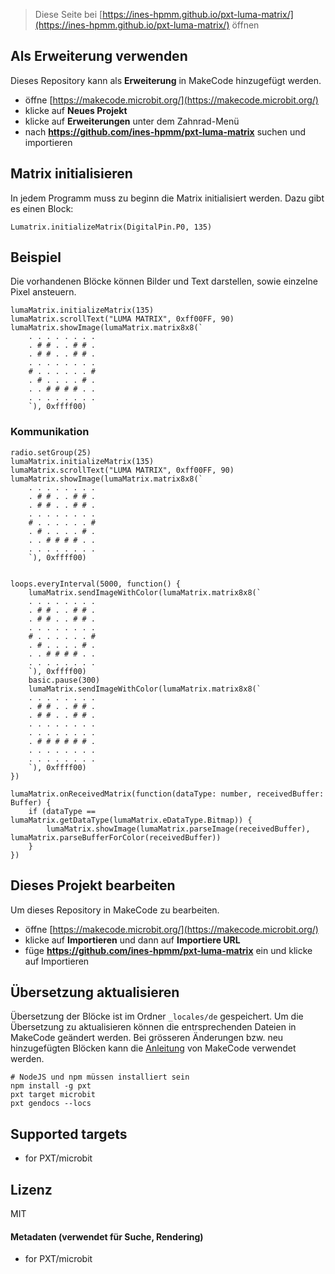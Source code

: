 
> Diese Seite bei [https://ines-hpmm.github.io/pxt-luma-matrix/](https://ines-hpmm.github.io/pxt-luma-matrix/) öffnen

## Als Erweiterung verwenden

Dieses Repository kann als **Erweiterung** in MakeCode hinzugefügt werden.

* öffne [https://makecode.microbit.org/](https://makecode.microbit.org/)
* klicke auf **Neues Projekt**
* klicke auf **Erweiterungen** unter dem Zahnrad-Menü
* nach **https://github.com/ines-hpmm/pxt-luma-matrix** suchen und importieren

## Matrix initialisieren
In jedem Programm muss zu beginn die Matrix initialisiert werden. Dazu gibt es einen Block:
```blocks
Lumatrix.initializeMatrix(DigitalPin.P0, 135)
```

## Beispiel
Die vorhandenen Blöcke können Bilder und Text darstellen, sowie einzelne Pixel ansteuern.
```blocks
lumaMatrix.initializeMatrix(135)
lumaMatrix.scrollText("LUMA MATRIX", 0xff00FF, 90)
lumaMatrix.showImage(lumaMatrix.matrix8x8(`
    . . . . . . . .
    . # # . . # # .
    . # # . . # # .
    . . . . . . . .
    # . . . . . . #
    . # . . . . # .
    . . # # # # . .
    . . . . . . . .
    `), 0xffff00)
```

### Kommunikation
```blocks
radio.setGroup(25)
lumaMatrix.initializeMatrix(135)
lumaMatrix.scrollText("LUMA MATRIX", 0xff00FF, 90)
lumaMatrix.showImage(lumaMatrix.matrix8x8(`
    . . . . . . . .
    . # # . . # # .
    . # # . . # # .
    . . . . . . . .
    # . . . . . . #
    . # . . . . # .
    . . # # # # . .
    . . . . . . . .
    `), 0xffff00)


loops.everyInterval(5000, function() {
    lumaMatrix.sendImageWithColor(lumaMatrix.matrix8x8(`
    . . . . . . . .
    . # # . . # # .
    . # # . . # # .
    . . . . . . . .
    # . . . . . . #
    . # . . . . # .
    . . # # # # . .
    . . . . . . . .
    `), 0xffff00)
    basic.pause(300)
    lumaMatrix.sendImageWithColor(lumaMatrix.matrix8x8(`
    . . . . . . . .
    . # # . . # # .
    . # # . . # # .
    . . . . . . . .
    . . . . . . . .
    . # # # # # # .
    . . . . . . . .
    . . . . . . . .
    `), 0xffff00)
})

lumaMatrix.onReceivedMatrix(function(dataType: number, receivedBuffer: Buffer) {
    if (dataType == lumaMatrix.getDataType(lumaMatrix.eDataType.Bitmap)) {
        lumaMatrix.showImage(lumaMatrix.parseImage(receivedBuffer), lumaMatrix.parseBufferForColor(receivedBuffer))
    }
})

```

## Dieses Projekt bearbeiten

Um dieses Repository in MakeCode zu bearbeiten.

* öffne [https://makecode.microbit.org/](https://makecode.microbit.org/)
* klicke auf **Importieren** und dann auf **Importiere URL**
* füge **https://github.com/ines-hpmm/pxt-luma-matrix** ein und klicke auf Importieren

## Übersetzung aktualisieren
Übersetzung der Blöcke ist im Ordner `_locales/de` gespeichert. Um die Übersetzung zu aktualisieren können die entrsprechenden Dateien in MakeCode geändert werden. Bei grösseren Änderungen bzw. neu hinzugefügten Blöcken kann die [Anleitung](https://makecode.com/extensions/localization) von MakeCode verwendet werden.

```shell
# NodeJS und npm müssen installiert sein
npm install -g pxt
pxt target microbit
pxt gendocs --locs
```

## Supported targets

* for PXT/microbit

## Lizenz

MIT

#### Metadaten (verwendet für Suche, Rendering)

* for PXT/microbit
<script src="https://makecode.com/gh-pages-embed.js"></script><script>makeCodeRender("{{ site.makecode.home_url }}", "{{ site.github.owner_name }}/{{ site.github.repository_name }}");</script>
